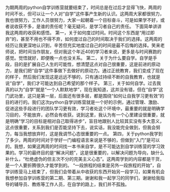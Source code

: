 为期两周的python自学训练营就要结束了，时间总是在过后才显得飞快，两周的时间不长，但可以让一个人对“自学”这件事产生新的认识。这两周大家都很努力，我也很努力，工作人员很努力，大家一起朝着一个目标奋斗，可是如果学不好，或者说收获不多，是谁的责任呢？毫无疑问，是学习者自己的责任。
下面简单讲讲我这两周的收获和感悟。
第一，关于如何度过时间。时间这个东西是“用过即弃”的，甚至不用也不得不弃，如何度过自己的时间取决于我们的选择。这两周的经历让我更深地认识到，辛苦但充实地度过自己的时间是最不后悔的选择。笑来老师说，把时间当作朋友，但对我这个年近40的学习者来说，更多是与时间赛跑的感觉。觉悟就好，即便晚一点也没关系。
第二，关于为什么要自学。自学是手段，目的是扩展自己人生的可能性，想清楚这点对自己很重要，这是前进的原动力，是我们把“自学”这件事做下去做好的原动力。通过正统教育，我们变成了现在的样子，然后我们发现这是远远不够的，只有通过持续不断的自我教育，也就是说“自学”，我们才可能达到自己希望的那个样子。
第三，关于如何自学。过去我真的以为“自学”就是“一个人默默地学”，现在我知道，这并没有错，但在“自学”这门武功里，这只是第一层，后面还有很多层，都是围绕“如何让自我学习更有效”的目的进行的。我们这次python自学训练营就是一个好的示例，通过管理、激励、促进这些手段进行的团队学习更有效，学习者处这个环境中，最重要的就是明确学习目的，不能放弃，必然会有收获。说到这里，我认为有一个心里建设很重要，就是明确“学习的目标是相对自己取得进步”，盲目地跟别人比较其实没有多大意义，这点很重要，关系到我们是否能坚持下去，说实话，我没能完全做到，但我会努力，每当我想放弃时，这是我调节心态很重要的一点。
第四，关于python我学到了多少。两周的时间对于学好一门编程语言来说是不够的，但做到“入门”是可以的。我想，如果这两周的时间找一本书来自学，是不可能达到自学训练营的学习效果的。学习的最终目的是“解决问题”，这是很重要的，以解决问题为导向，缺什么补什么，“杜绝虚伪的但主次不分的完美主义心态”。这两周学到的内容都是干货，是一个人要折腾很久才能学到的。
“一段旅程的结束是另外一段旅程的开始”，自学训练营马上结束了，但我们会带着从中收获的东西开始另一段学习，如果有机会我想参加自学训练营的第二期、第三期。谢谢和我一起学习的同学们，谢谢给我指导的辅导员、教练等工作人员，在自学的路上，我们并不孤独。
